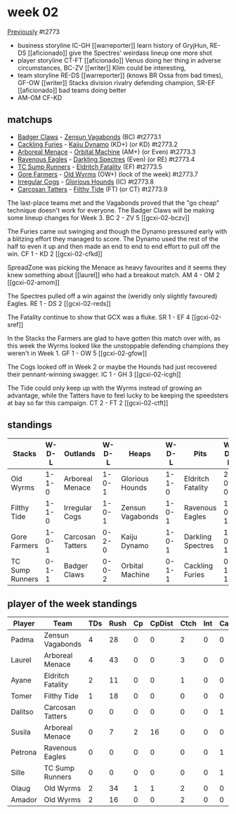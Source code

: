 # week 02

[Previously](seasons/gcxi/week01.md) 
#t2773

* business storyline IC-GH [[warreporter]] learn history of GryjHun, RE-DS [[aficionado]] give the Spectres' weirdass lineup one more shot
* player storyline CT-FT [[aficionado]] Venus doing her thing in adverse circumstances, BC-ZV [[writer]] Klim could be interesting, 
* team storyline RE-DS [[warreporter]] (knows BR Ossa from bad times), GF-OW [[writer]] Stacks division rivalry defending champion, SR-EF [[aficionado]] bad teams doing better
* AM-OM CF-KD


## matchups

* [Badger Claws](../../teams/badgerclaws) - [Zensun Vagabonds](../../teams/zensunvagabonds) (BC) #t2773.1
* [Cackling Furies](../../teams/cacklingfuries) - [Kaiju Dynamo](../../teams/kaijudynamo) (KD+) (or KD) #t2773.2
* [Arboreal Menace](../../teams/arborealmenace) - [Orbital Machine](../../teams/orbitalmachine) (AM+) (or Even) #t2773.3
* [Ravenous Eagles](../../teams/ravenouseagles) - [Darkling Spectres](../../teams/darklingspectres) (Even) (or RE) #t2773.4
* [TC Sump Runners](../../teams/sumprunners) - [Eldritch Fatality](../../teams/eldritchfatality) (EF) #t2773.5
* [Gore Farmers](../../teams/gorefarmers) - [Old Wyrms](../../teams/oldwyrms) (OW+) (lock of the week) #t2773.7
* [Irregular Cogs](../../teams/irregularcogs) - [Glorious Hounds](../../teams/glorioushounds) (IC) #t2773.8
* [Carcosan Tatters](../../teams/carcosantatters) - [Filthy Tide](../../teams/filthytide) (FT) (or CT) #t2773.9

The last-place teams met and the Vagabonds proved that the "go cheap" technique doesn't work for everyone. The Badger Claws will be making some lineup changes for Week 3. BC 2 - ZV 5 [[gcxi-02-bczv]]

The Furies came out swinging and though the Dynamo pressured early with a blitzing effort they managed to score. The Dynamo used the rest of the half to even it up and then made an end to end to end effort to pull off the win. CF 1 - KD 2 [[gcxi-02-cfkd]]

SpreadZone was picking the Menace as heavy favourites and it seems they knew something about [[laurel]] who had a breakout match. AM 4 - OM 2 [[gcxi-02-amom]]

The Spectres pulled off a win against the (weridly only slightly favoured) Eagles. RE 1 - DS 2 [[gcxi-02-reds]]

The Fatality continue to show that GCX was a fluke. SR 1 - EF 4 [[gcxi-02-sref]]

In the Stacks the Farmers are glad to have gotten this match over with, as this week the Wyrms looked like the unstoppable defending champions they weren't in Week 1. GF 1 - OW 5 [[gcxi-02-gfow]]

The Cogs looked off in Week 2 or maybe the Hounds had just recovered their pennant-winning swagger. IC 1 - GH 3 [[gcxi-02-icgh]]

The Tide could only keep up with the Wyrms instead of growing an advantage, while the Tatters have to feel lucky to be keeping the speedsters at bay so far this campaign. CT 2 - FT 2 [[gcxi-02-ctft]]

## standings

| Stacks | W-D-L | Outlands | W-D-L | Heaps | W-D-L | Pits | W-D-L |
|-------|-----|--|--|------|------|--|--|
| Old Wyrms | 1-1-0 | Arboreal Menace | 1-0-1 | Glorious Hounds | 1-1-0 | Eldritch Fatality | 2-0-0 |
| Filthy Tide | 1-1-0 | Irregular Cogs | 1-0-1 | Zensun Vagabonds | 1-0-1 | Ravenous Eagles | 1-0-1 |
| Gore Farmers | 1-0-1 | Carcosan Tatters | 0-2-0 | Kaiju Dynamo | 1-0-1 | Darkling Spectres | 1-0-1 |
| TC Sump Runners | 0-1-1 | Badger Claws | 0-0-2 | Orbital Machine | 0-1-1 | Cackling Furies | 0-1-1 |


## player of the week standings

| Player    | Team              | TDs  | Rush | Cp   | CpDist | Ctch | Int  | Cas  | Blck | Sck  | MVP  | SPP  |
|-----------|-------------------|------|------|------|--------|------|------|------|------|------|------|------|
| Padma   | Zensun Vagabonds  |    4 |   28 |    0 |      0 |    2 |    0 |    0 |    2 |    0 |    0 |   12 |
| Laurel  | Arboreal Menace   |    4 |   43 |    0 |      0 |    3 |    0 |    0 |    0 |    0 |    0 |   12 |
| Ayane   | Eldritch Fatality |    2 |   11 |    0 |      0 |    1 |    0 |    0 |    3 |    1 |    1 |   11 |
| Tomer   | Filthy Tide       |    1 |   18 |    0 |      0 |    0 |    0 |    0 |    2 |    0 |    1 |    8 |
| Dalitso | Carcosan Tatters  |    0 |    0 |    0 |      0 |    0 |    0 |    1 |    9 |    0 |    1 |    7 |
| Susila  | Arboreal Menace   |    0 |    7 |    2 |     16 |    0 |    0 |    0 |    0 |    0 |    1 |    7 |
| Petrona | Ravenous Eagles   |    0 |    0 |    0 |      0 |    0 |    0 |    1 |    3 |    0 |    1 |    7 |
| Sille   | TC Sump Runners   |    0 |    0 |    0 |      0 |    0 |    0 |    1 |    3 |    0 |    1 |    7 |
| Olaug   | Old Wyrms         |    2 |   34 |    1 |      1 |    2 |    0 |    0 |    2 |    0 |    0 |    7 |
| Amador  | Old Wyrms         |    2 |   16 |    0 |      0 |    2 |    0 |    0 |    0 |    0 |    0 |    6 |

